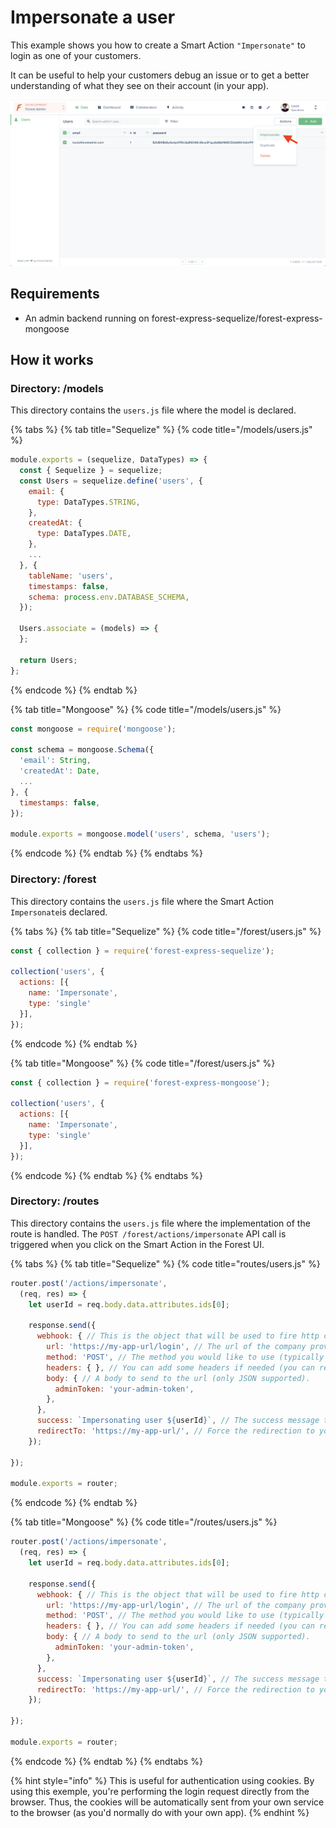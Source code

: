 # Impersonate a user

This example shows you how to create a Smart Action `"Impersonate"` to login as one of your customers.

It can be useful to help your customers debug an issue or to get a better understanding of what they see on their account \(in your app\).

![](../.gitbook/assets/impersonate.png)

## Requirements

* An admin backend running on forest-express-sequelize/forest-express-mongoose

## How it works

### Directory: /models

This directory contains the `users.js` file where the model is declared.

{% tabs %}
{% tab title="Sequelize" %}
{% code title="/models/users.js" %}
```javascript
module.exports = (sequelize, DataTypes) => {
  const { Sequelize } = sequelize;
  const Users = sequelize.define('users', {
    email: {
      type: DataTypes.STRING,
    },
    createdAt: {
      type: DataTypes.DATE,
    },
    ...
  }, {
    tableName: 'users',
    timestamps: false,
    schema: process.env.DATABASE_SCHEMA,
  });
​
  Users.associate = (models) => {
  };
​
  return Users;
};
```
{% endcode %}
{% endtab %}

{% tab title="Mongoose" %}
{% code title="/models/users.js" %}
```javascript
const mongoose = require('mongoose');

const schema = mongoose.Schema({
  'email': String,
  'createdAt': Date,
  ...
}, {
  timestamps: false,
});

module.exports = mongoose.model('users', schema, 'users');
```
{% endcode %}
{% endtab %}
{% endtabs %}

### **Directory: /forest**

This directory contains the `users.js` file where the Smart Action `Impersonate`is declared.

{% tabs %}
{% tab title="Sequelize" %}
{% code title="/forest/users.js" %}
```javascript
const { collection } = require('forest-express-sequelize');

collection('users', {
  actions: [{
    name: 'Impersonate',
    type: 'single'
  }],
});
```
{% endcode %}
{% endtab %}

{% tab title="Mongoose" %}
{% code title="/forest/users.js" %}
```javascript
const { collection } = require('forest-express-mongoose');

collection('users', {
  actions: [{
    name: 'Impersonate',
    type: 'single'
  }],
});
```
{% endcode %}
{% endtab %}
{% endtabs %}

### **Directory: /routes**

This directory contains the `users.js` file where the implementation of the route is handled. The `POST /forest/actions/impersonate` API call is triggered when you click on the Smart Action in the Forest UI. 

{% tabs %}
{% tab title="Sequelize" %}
{% code title="routes/users.js" %}
```javascript
router.post('/actions/impersonate',
  (req, res) => {
    let userId = req.body.data.attributes.ids[0];
​
    response.send({
      webhook: { // This is the object that will be used to fire http calls.
        url: 'https://my-app-url/login', // The url of the company providing the service.
        method: 'POST', // The method you would like to use (typically a POST).
        headers: { }, // You can add some headers if needed (you can remove it).
        body: { // A body to send to the url (only JSON supported).
          adminToken: 'your-admin-token',
        },
      },
      success: `Impersonating user ${userId}`, // The success message that will be toasted.
      redirectTo: 'https://my-app-url/', // Force the redirection to your app if needed.
    });
​
});
​
module.exports = router;
```
{% endcode %}
{% endtab %}

{% tab title="Mongoose" %}
{% code title="/routes/users.js" %}
```javascript
router.post('/actions/impersonate',
  (req, res) => {
    let userId = req.body.data.attributes.ids[0];

    response.send({
      webhook: { // This is the object that will be used to fire http calls.
        url: 'https://my-app-url/login', // The url of the company providing the service.
        method: 'POST', // The method you would like to use (typically a POST).
        headers: { }, // You can add some headers if needed (you can remove it).
        body: { // A body to send to the url (only JSON supported).
          adminToken: 'your-admin-token',
        },
      },
      success: `Impersonating user ${userId}`, // The success message that will be toasted.
      redirectTo: 'https://my-app-url/', // Force the redirection to your app if needed.
    });

});

module.exports = router;
```
{% endcode %}
{% endtab %}
{% endtabs %}

{% hint style="info" %}
This is useful for authentication using cookies. By using this exemple, you're performing the login request directly from the browser. Thus, the cookies will be automatically sent from your own service to the browser \(as you'd normally do with your own app\).
{% endhint %}

